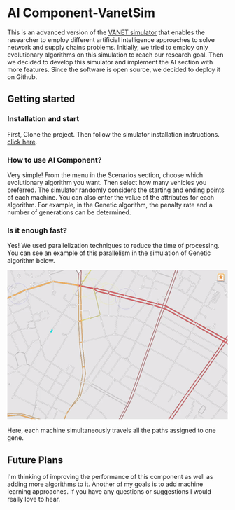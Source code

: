 # AI Component-VanetSim
This is an advanced version of the [VANET simulator](https://svs.informatik.uni-hamburg.de/vanet/index.html) that enables the researcher to employ different artificial intelligence approaches to solve network and supply chains problems. Initially, we tried to employ only evolutionary algorithms on this simulation to reach our research goal. Then we decided to develop this simulator and implement the AI ​​section with more features. Since the software is open source, we decided to deploy it on Github.
## Getting started
### Installation and start
First, Clone the project. Then follow the simulator installation instructions. [click here](https://svs.informatik.uni-hamburg.de/vanet/index.html#).
### How to use AI Component?
Very simple! From the menu in the Scenarios section, choose which evolutionary algorithm you want. Then select how many vehicles you preferred. The simulator randomly considers the starting and ending points of each machine. You can also enter the value of the attributes for each algorithm. For example, in the Genetic algorithm, the penalty rate and a number of generations can be determined.
### Is it enough fast?
Yes! We used parallelization techniques to reduce the time of processing. You can see an example of this parallelism in the simulation of Genetic algorithm below. 

![](https://github.com/PouriaRm/AI-Component-for-VANET-Simulator/blob/master/Recorded%20Video.gif)

Here, each machine simultaneously travels all the paths assigned to one gene.
## Future Plans
I'm thinking of improving the performance of this component as well as adding more algorithms to it. Another of my goals is to add machine learning approaches. If you have any questions or suggestions I would really love to hear.
